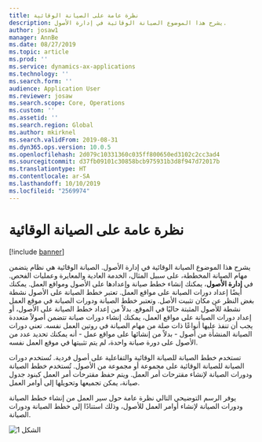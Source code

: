 ```yaml
---
title: نظرة عامة على الصيانة الوقائية
description: يشرح هذا الموضوع الصيانة الوقائية في إدارة الأصول.
author: josaw1
manager: AnnBe
ms.date: 08/27/2019
ms.topic: article
ms.prod: ''
ms.service: dynamics-ax-applications
ms.technology: ''
ms.search.form: ''
audience: Application User
ms.reviewer: josaw
ms.search.scope: Core, Operations
ms.custom: ''
ms.assetid: ''
ms.search.region: Global
ms.author: mkirknel
ms.search.validFrom: 2019-08-31
ms.dyn365.ops.version: 10.0.5
ms.openlocfilehash: 2d079c10331360c035ff800650ed3102c2cc3ad4
ms.sourcegitcommit: d37fb09101c30858bcb975931b3d8f947d72017b
ms.translationtype: HT
ms.contentlocale: ar-SA
ms.lasthandoff: 10/10/2019
ms.locfileid: "2569974"
---
```

# <a name="preventive-maintenance-overview"></a>نظرة عامة على الصيانة الوقائية

[!include [banner](../../includes/banner.md)]

 

يشرح هذا الموضوع الصيانة الوقائية في إدارة الأصول. الصيانة الوقائية هي نظام يتضمن مهام الصيانة المخططة، على سبيل المثال، الخدمة العادية والمعايرة وعمليات الفحص. في **إدارة الأصول**، يمكنك إنشاء خطط صيانة وإعدادها على الأصول ومواقع العمل. يمكنك أيضًا إعداد دورات الصيانة على مواقع العمل. تعتبر خطط الصيانة على الأصول نشطة بغض النظر عن مكان تثبيت الأصل. وتعتبر خطط الصيانة ودورات الصيانة في موقع العمل نشطة للأصول المثبتة حاليًا في الموقع. بدلاً من إعداد خطط الصيانة على الأصول، أو إعداد دورات الصيانة على مواقع العمل، يمكنك إنشاء دورات صيانة تتضمن أصولاً متعددة يجب أن تنفذ عليها أنواعًا ذات صلة من مهام الصيانة في روتين العمل نفسه. تعني دورات الصيانة المنشأة من أصول - بدلاً من إنشائها على مواقع عمل - أنه يمكنك تحديد عدد من الأصول على دورة صيانة واحدة، لم يتم تثبيتها في موقع العمل نفسه.

تستخدم خطط الصيانة للصيانة الوقائية والتفاعلية‬ على أصول فردية. تُستخدم دورات الصيانة للصيانة الوقائية على مجموعة أو مجموعة من الأصول. تُستخدم خطط الصيانة ودورات الصيانة لإنشاء مقترحات أمر العمل. ويتم حفظ مقترحات أمر العمل كبنود جدول صيانة، يمكن تجميعها وتحويلها إلى أوامر العمل.

يوفر الرسم التوضيحي التالي نظرة عامة حول سير العمل من إنشاء خطط الصيانة ودورات الصيانة لإنشاء أوامر العمل للأصول، وذلك استنادًا إلى خطط الصيانة ودورات الصيانة.

![الشكل 1](media/01-preventive-maintenance.png)

